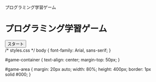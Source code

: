 <!DOCTYPE html>
<html>
<head>
    プログラミング学習ゲーム
    <link rel="stylesheet" type="text/css" href="styles.css">
</head>
<body>
    <div id="game-container">
        <h1>プログラミング学習ゲーム</h1>
        <div id="game-area"></div>
        <button id="start-button">スタート</button>
    </div>
    <script src="app.js"></script>
</body>
</html>
/* styles.css */
<css>
body {
    font-family: Arial, sans-serif;
}

#game-container {
    text-align: center;
    margin-top: 50px;
}
</css>

#game-area {
    margin: 20px auto;
    width: 80%;
    height: 400px;
    border: 1px solid #000;
}

